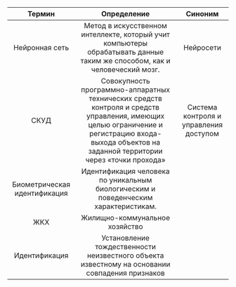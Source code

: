 ﻿
|**Термин**|**Определение**|**Синоним**|
| :-: | :-: | :-: |
|Нейронная сеть|Метод в искусственном интеллекте, который учит компьютеры обрабатывать данные таким же способом, как и человеческий мозг.|Нейросети|
|СКУД|Совокупность программно-аппаратных технических средств контроля и средств управления, имеющих целью ограничение и регистрацию входа-выхода объектов на заданной территории через «точки прохода»|Система контроля и управления доступом|
|Биометрическая идентификация|Идентификация человека по уникальным биологическим и поведенческим характеристикам.||
|ЖКХ|Жилищно-коммунальное хозяйство||
|Идентификация|Установление тождественности неизвестного объекта известному на основании совпадения признаков||



